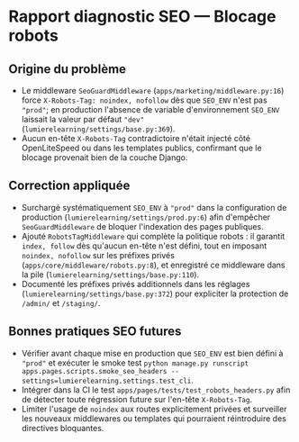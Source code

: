 # Rapport diagnostic SEO — Blocage robots

## Origine du problème
- Le middleware `SeoGuardMiddleware` (`apps/marketing/middleware.py:16`) force `X-Robots-Tag: noindex, nofollow` dès que `SEO_ENV` n'est pas `"prod"`; en production l'absence de variable d'environnement `SEO_ENV` laissait la valeur par défaut `"dev"` (`lumierelearning/settings/base.py:369`).
- Aucun en-tête `X-Robots-Tag` contradictoire n'était injecté côté OpenLiteSpeed ou dans les templates publics, confirmant que le blocage provenait bien de la couche Django.

## Correction appliquée
- Surchargé systématiquement `SEO_ENV` à `"prod"` dans la configuration de production (`lumierelearning/settings/prod.py:6`) afin d'empêcher `SeoGuardMiddleware` de bloquer l'indexation des pages publiques.
- Ajouté `RobotsTagMiddleware` qui complète la politique robots : il garantit `index, follow` dès qu'aucun en-tête n'est défini, tout en imposant `noindex, nofollow` sur les préfixes privés (`apps/core/middleware/robots.py:8`), et enregistré ce middleware dans la pile (`lumierelearning/settings/base.py:110`).
- Documenté les préfixes privés additionnels dans les réglages (`lumierelearning/settings/base.py:372`) pour expliciter la protection de `/admin/` et `/staging/`.

## Bonnes pratiques SEO futures
- Vérifier avant chaque mise en production que `SEO_ENV` est bien défini à `"prod"` et exécuter le smoke test `python manage.py runscript apps.pages.scripts.smoke_seo_headers --settings=lumierelearning.settings.test_cli`.
- Intégrer dans la CI le test `apps/pages/tests/test_robots_headers.py` afin de détecter toute régression future sur l'en-tête `X-Robots-Tag`.
- Limiter l'usage de `noindex` aux routes explicitement privées et surveiller les nouveaux middlewares ou templates qui pourraient réintroduire des directives bloquantes.
